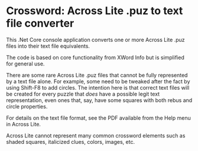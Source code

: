 # Crossword: Across Lite .puz to text file converter

This .Net Core console application converts one or more Across Lite .puz files into their text file equivalents.

The code is based on core functionality from XWord Info but is simplified for general use.

There are some rare Across Lite .puz files that cannot be fully represented by a text file alone. For example, some need to be tweaked after the fact by using Shift-F8 to add circles. The intention here is that correct text files will be created for every puzzle that <em>does</em> have a possible legit text representation, even ones that, say, have some squares with both rebus and circle properties.

For details on the text file format, see the PDF available from the Help menu in Across Lite.

Across Lite cannot represent many common crossword elements such as shaded squares, italicized clues, colors, images, etc.
